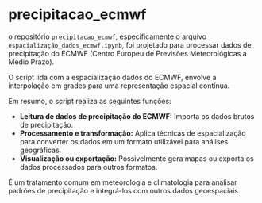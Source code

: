 # precipitacao_ecmwf

o repositório `precipitacao_ecmwf`, especificamente o arquivo `espacialização_dados_ecmwf.ipynb`, foi projetado para processar dados de precipitação do ECMWF (Centro Europeu de Previsões Meteorológicas a Médio Prazo).

O script lida com a espacialização dados do ECMWF, envolve a interpolação em grades para uma representação espacial contínua.

Em resumo, o script realiza as seguintes funções:
* **Leitura de dados de precipitação do ECMWF:** Importa os dados brutos de precipitação.
* **Processamento e transformação:** Aplica técnicas de espacialização para converter os dados em um formato utilizável para análises geográficas.
* **Visualização ou exportação:** Possivelmente gera mapas ou exporta os dados processados para outros formatos.

É um tratamento comum em meteorologia e climatologia para analisar padrões de precipitação e integrá-los com outros dados geoespaciais.
